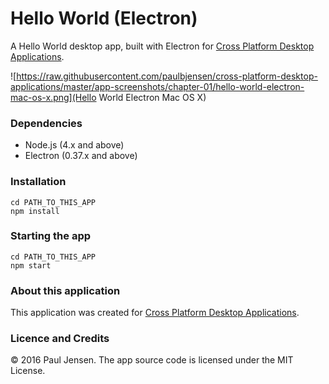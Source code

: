 # Hello World (Electron)

A Hello World desktop app, built with Electron for [Cross Platform Desktop Applications](https://manning.com/books/cross-platform-desktop-applications).

![https://raw.githubusercontent.com/paulbjensen/cross-platform-desktop-applications/master/app-screenshots/chapter-01/hello-world-electron-mac-os-x.png](Hello World Electron Mac OS X)

### Dependencies

- Node.js (4.x and above)
- Electron (0.37.x and above)

### Installation

```
cd PATH_TO_THIS_APP
npm install
```

### Starting the app

```
cd PATH_TO_THIS_APP
npm start
```

### About this application

This application was created for [Cross Platform Desktop Applications](https://manning.com/books/cross-platform-desktop-applications).

### Licence and Credits

&copy; 2016 Paul Jensen. The app source code is licensed under the MIT License.